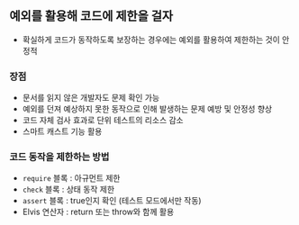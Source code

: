 ## 예외를 활용해 코드에 제한을 걸자
- 확실하게 코드가 동작하도록 보장하는 경우에는 예외를 활용하여 제한하는 것이 안정적
### 장점
- 문서를 읽지 않은 개발자도 문제 확인 가능
- 예외를 던져 예상하지 못한 동작으로 인해 발생하는 문제 예방 및 안정성 향상
- 코드 자체 검사 효과로 단위 테스트의 리소스 감소
- 스마트 캐스트 기능 활용
### 코드 동작을 제한하는 방법
- `require` 블록 : 아규먼트 제한
- `check` 블록 : 상태 동작 제한
- `assert` 블록 : true인지 확인 (테스트 모드에서만 작동)
- Elvis 연산자 : return 또는 throw와 함께 활용
